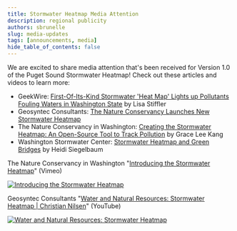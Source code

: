 ```yaml
---
title: Stormwater Heatmap Media Attention
description: regional publicity
authors: sbrunelle
slug: media-updates
tags: [announcements, media]
hide_table_of_contents: false
---
```


We are excited to share media attention that's been received for Version 1.0 of the Puget Sound Stormwater Heatmap! Check out these articles and videos to learn more:

- GeekWire: [First-Of-Its-Kind Stormwater 'Heat Map' Lights up Pollutants Fouling Waters in Washington State](https://www.geekwire.com/2022/first-of-its-kind-stormwater-heat-map-lights-up-pollutants-fouling-waters-in-washington-state/) by Lisa Stiffler
- Geosyntec Consultants: [The Nature Conservancy Launches New Stormwater Heatmap](https://www.geosyntec.com/news/item/7711-the-nature-conservancy-launches-new-stormwater-heatmap)
- The Nature Conservancy in Washington: [Creating the Stormwater Heatmap: An Open-Source Tool to Track Pollution](https://www.washingtonnature.org/fieldnotes/creating-the-stormwater-heatmap-an-open-source-tool-to-track-pollution) by Grace Lee Kang
- Washington Stormwater Center: [Stormwater Heatmap and Green Bridges](https://www.wastormwatercenter.org/stormwater-heatmap-and-green-bridges-video-updates-from-collaborator-the-nature-conservancy/) by Heidi Siegelbaum

The Nature Conservancy in Washington "[Introducing the Stormwater Heatmap](https://vimeo.com/710913341?embedded=true&source=vimeo_logo&owner=29951605)" (Vimeo)

[![Introducing the Stormwater Heatmap](https://i.imgur.com/YC6Bsqq.png)](https://vimeo.com/710913341?embedded=true&source=vimeo_logo&owner=29951605)

Geosyntec Consultants "[Water and Natural Resources: Stormwater Heatmap | Christian Nilsen](https://www.youtube.com/watch?v=eao39Ba6g0o)" (YouTube)

[![Water and Natural Resources: Stormwater Heatmap](https://i.imgur.com/jzfnJWh.png)](https://www.youtube.com/watch?v=eao39Ba6g0o)
